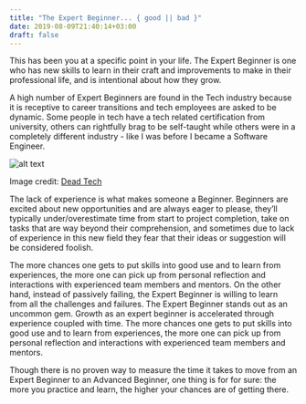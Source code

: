 ```yaml
---
title: "The Expert Beginner... { good || bad }"
date: 2019-08-09T21:40:14+03:00
draft: false
---
```


This has been you at a specific point in your life. The Expert Beginner is one who has new skills to learn in their craft and improvements to make in their professional life, and is intentional about how they grow.

A high number of Expert Beginners are found in the Tech industry because it is receptive to career transitions and tech employees are asked to be dynamic. Some people in tech have a tech related certification from university, others can rightfully brag to be self-taught while others were in a completely different industry - like I was before I became a Software Engineer.


![alt text](https://daedtech.com/pics/Learning.jpg)

Image credit: [Dead Tech](https://daedtech.com/how-developers-stop-learning-rise-of-the-expert-beginner/)


The lack of experience is what makes someone a Beginner. Beginners are excited about new opportunities and are always eager to please, they’ll typically under/overestimate time from start to project completion, take on tasks that are way beyond their comprehension, and sometimes due to lack of experience in this new field they fear that their ideas or suggestion will be considered foolish.

The more chances one gets to put skills into good use and to learn from experiences, the more one can pick up from personal reflection and interactions with experienced team members and mentors.
On the other hand, instead of passively failing, the Expert Beginner is willing to learn from all the challenges and failures. The Expert Beginner stands out as an uncommon gem. Growth as an expert beginner is accelerated through experience coupled with time. The more chances one gets to put skills into good use and to learn from experiences, the more one can pick up from personal reflection and interactions with experienced team members and mentors.

Though there is no proven way to measure the time it takes to move from an Expert Beginner to an Advanced Beginner, one thing is for for sure: the more you practice and learn, the higher your chances are of getting there.
